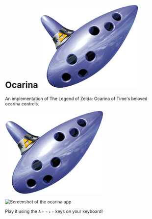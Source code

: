 # Ocarina ![Ocarina icon](./images/ocarina_n64.png)

An implementation of The Legend of Zelda: Ocarina of Time's beloved ocarina controls.

![Ocarina icon](./images/ocarina_n64.png)

![Screenshot of the ocarina app](./images/screen.png)

Play it using the `A` `↑` `→` `↓` `←` keys on your keyboard!
